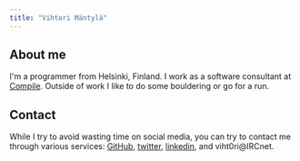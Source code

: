 ```yaml
---
title: "Vihtori Mäntylä"
---
```

## About me
I'm a programmer from Helsinki, Finland. I work as a software consultant at [Compile](https://compile.fi). Outside of work I like to do some bouldering or go for a run.

## Contact
While I try to avoid wasting time on social media, you can try to contact me through various services: [GitHub](https://github.com/viht0ri), [twitter](https://twitter.com/viht0ri), [linkedin](https://www.linkedin.com/in/vihtori-m%C3%A4ntyl%C3%A4-0159063/), and viht0ri@IRCnet.
